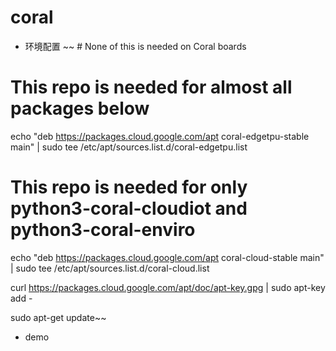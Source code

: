 # coral
* 环境配置
 ~~ # None of this is needed on Coral boards
# This repo is needed for almost all packages below
echo "deb https://packages.cloud.google.com/apt coral-edgetpu-stable main" | sudo tee /etc/apt/sources.list.d/coral-edgetpu.list
# This repo is needed for only python3-coral-cloudiot and python3-coral-enviro
echo "deb https://packages.cloud.google.com/apt coral-cloud-stable main" | sudo tee /etc/apt/sources.list.d/coral-cloud.list

curl https://packages.cloud.google.com/apt/doc/apt-key.gpg | sudo apt-key add -

sudo apt-get update~~
  
* demo[]()
